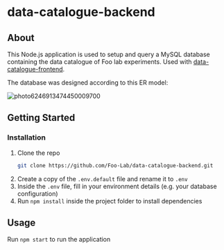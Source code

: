 # data-catalogue-backend

## About
This Node.js application is used to setup and query a MySQL database containing the data catalogue of Foo lab experiments. Used with [data-catalogue-frontend](https://github.com/Foo-Lab/data-catalogue-frontend).

The database was designed according to this ER model:

![photo6246913474450009700](https://user-images.githubusercontent.com/17565859/148182521-ddfc6a32-192e-4282-ae67-f4ccade74294.jpg)

## Getting Started
### Installation
1. Clone the repo
   ```sh
   git clone https://github.com/Foo-Lab/data-catalogue-backend.git
   ```
2. Create a copy of the ```.env.default``` file and rename it to ```.env```
3. Inside the ```.env``` file, fill in your environment details (e.g. your database configuration)
4. Run ```npm install``` inside the project folder to install dependencies

## Usage
Run ```npm start``` to run the application
